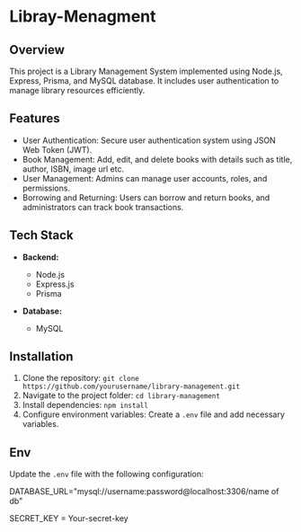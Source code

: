 # Libray-Menagment

## Overview
This project is a Library Management System implemented using Node.js, Express, Prisma, and MySQL database. It includes user authentication to manage library resources efficiently.

## Features
- User Authentication: Secure user authentication system using JSON Web Token (JWT).
- Book Management: Add, edit, and delete books with details such as title, author, ISBN, image url etc.
- User Management: Admins can manage user accounts, roles, and permissions.
- Borrowing and Returning: Users can borrow and return books, and administrators can track book transactions.
  

## Tech Stack

- **Backend:**
  - Node.js
  - Express.js
  - Prisma

- **Database:**
  -  MySQL


## Installation
1. Clone the repository: `git clone https://github.com/yourusername/library-management.git`
2. Navigate to the project folder: `cd library-management`
3. Install dependencies: `npm install`
4. Configure environment variables: Create a `.env` file and add necessary variables.

## Env
Update the `.env` file with the following configuration:

DATABASE_URL="mysql://username:password@localhost:3306/name of db"

SECRET_KEY = Your-secret-key

